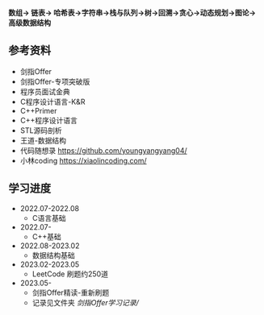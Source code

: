 <!--
 * @Author: yao fanghao
 * @Date: 2023-05-11 17:20:42
 * @LastEditTime: 2023-05-11 17:44:30
 * @LastEditors: yao fanghao
-->

**数组-> 链表-> 哈希表->字符串->栈与队列->树->回溯->贪心->动态规划->图论->高级数据结构**

## 参考资料

* 剑指Offer
* 剑指Offer-专项突破版
* 程序员面试金典
* C程序设计语言-K&R
* C++Primer
* C++程序设计语言
* STL源码剖析
* 王道-数据结构
* 代码随想录 <https://github.com/youngyangyang04/>
* 小林coding <https://xiaolincoding.com/>

## 学习进度

* 2022.07-2022.08
  * C语言基础
* 2022.07-
  * C++基础
* 2022.08-2023.02
  * 数据结构基础
* 2023.02-2023.05
  * LeetCode 刷题约250道
* 2023.05-
  * 剑指Offer精读-重新刷题
  * 记录见文件夹 *剑指Offer学习记录/*
